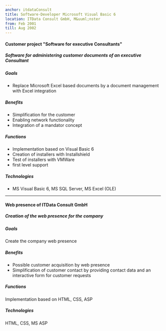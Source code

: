 ```yaml
---
anchor: itdataConsult
title: Software-Developer Microsoft Visual Basic 6
location: ITData Consult GmbH, M&uuml;nster
from: Feb 2001
till: Aug 2002
---
```


#### Customer project "Software for executive Consultants"
##### Software for administering customer documents of an executive Consultant

##### Goals
* Replace Microsoft Excel based documents by a document management with Excel
  integration

##### Benefits
* Simplification for the customer
* Enabling network functionality
* Integration of a mandator concept

##### Functions
* Implementation based on Visual Basic 6
* Creation of installers with Installshield
* Test of installers with VMWare
* first level support

##### Technologies
* MS Visual Basic 6, MS SQL Server, MS Excel (OLE)

***


#### Web presence of ITData Consult GmbH
##### Creation of the web presence for the company

##### Goals
Create the company web presence

##### Benefits
* Possible customer acquisition by web presence
* Simplification of customer contact by providing contact data and an
  interactive form for customer requests

##### Functions
Implementation based on HTML, CSS, ASP

##### Technologies
HTML, CSS, MS ASP
